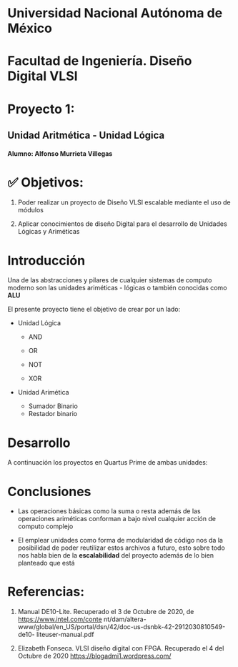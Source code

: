 







# Universidad Nacional Autónoma de México 

# Facultad de Ingeniería. Diseño Digital VLSI 

# Proyecto 1: 

## Unidad Aritmética - Unidad Lógica 





#### Alumno: Alfonso Murrieta Villegas

























# ✅ Objetivos:



1. Poder realizar un proyecto de Diseño VLSI escalable mediante el uso de módulos

2. Aplicar conocimientos de diseño Digital para el desarrollo de Unidades Lógicas y Ariméticas

   



























# Introducción 



Una de las abstracciones y pilares de cualquier sistemas de computo moderno son las unidades ariméticas - lógicas o también conocidas como **ALU**

El presente proyecto tiene el objetivo de crear por un lado:

- Unidad Lógica 

  - AND

  - OR

  - NOT

  - XOR

    

- Unidad Arimética

  - Sumador Binario
  - Restador binario 















# Desarrollo



A continuación los proyectos en Quartus Prime de ambas unidades:





































# Conclusiones

 

- Las operaciones básicas como la suma o resta además de las operaciones ariméticas conforman a bajo nivel cualquier acción de computo complejo

- El emplear unidades como forma de modularidad de código nos da la posibilidad de poder reutilizar estos archivos a futuro, esto sobre todo nos habla bien de la **escalabilidad** del proyecto además de lo bien planteado que está 





























# Referencias:





1. Manual DE10-Lite. Recuperado el 3 de Octubre de 2020, de https://www.intel.com/conte nt/dam/altera-www/global/en_US/portal/dsn/42/doc-us-dsnbk-42-2912030810549-de10- liteuser-manual.pdf

2. Elizabeth Fonseca. VLSI diseño digital con FPGA. Recuperado el 4 del Octubre de 2020 https://blogadmi1.wordpress.com/























